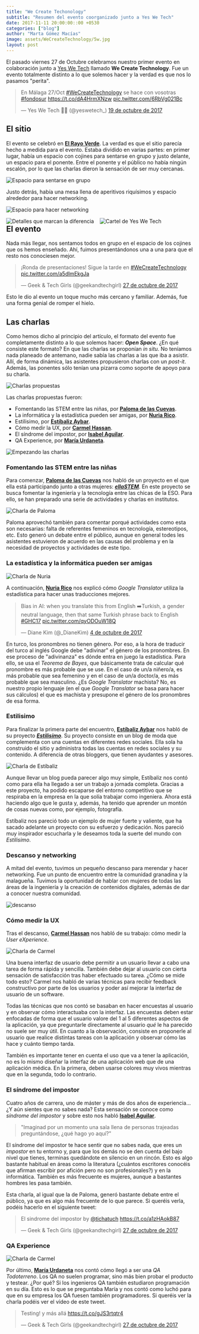 ```yaml
---
title: "We Create Techonology"
subtitle: "Resumen del evento coorganizado junto a Yes We Tech"
date: 2017-11-11 20:00:00::00 +0530
categories: ["blog"]
author: "Marta Gómez Macías"
image: assets/WeCreateTechnology/5w.jpg
layout: post
---
```


El pasado viernes 27 de Octubre celebramos nuestro primer evento en colaboración junto a [Yes We Tech](https://twitter.com/yeswetech_) llamado __We Create Technology__. Fue un evento totalmente distinto a lo que solemos hacer y la verdad es que nos lo pasamos "perita".

<blockquote class="twitter-tweet" data-lang="es"><p lang="es" dir="ltr">En Málaga 27/Oct <a href="https://twitter.com/hashtag/WeCreateTechnology?src=hash&amp;ref_src=twsrc%5Etfw">#WeCreateTechnology</a> se hace con vosotras <a href="https://twitter.com/hashtag/fondosur?src=hash&amp;ref_src=twsrc%5Etfw">#fondosur</a> <a href="https://t.co/dA4HrmXNzw">https://t.co/dA4HrmXNzw</a> <a href="https://t.co/6RbVg021Bc">pic.twitter.com/6RbVg021Bc</a></p>&mdash; Yes We Tech 🏳️‍🌈 (@yeswetech_) <a href="https://twitter.com/yeswetech_/status/921003053175791616?ref_src=twsrc%5Etfw">19 de octubre de 2017</a></blockquote>
<script async src="https://platform.twitter.com/widgets.js" charset="utf-8"></script>

## El sitio
El evento se celebró en [__El Rayo Verde__](https://twitter.com/linkbyuma). La verdad es que el sitio parecía hecho a medida para el evento. Estaba dividido en varias partes: en primer lugar, había un espacio con cojines para sentarse en grupo y justo delante, un espacio para el ponente. Entre el ponente y el público no había ningún escalón, por lo que las charlas dieron la sensación de ser muy cercanas.

![Espacio para sentarse en grupo]({{site.baseurl}}/assets/WeCreateTechnology/1w.jpg)

Justo detrás, había una mesa llena de aperitivos riquísimos y espacio alrededor para hacer networking. 

![Espacio para hacer networking]({{site.baseurl}}/assets/WeCreateTechnology/2w.jpg)

<p>
<div style="width: 100%">
	<div style="width: 50%; float: left; display:inline-block;">
		<img src="/assets/WeCreateTechnology/3w.jpg" alt="Detalles que marcan la diferencia">
	</div>
	<div style="width: 50%; float: right; display:inline-block;">
		<img src="/assets/WeCreateTechnology/4w.jpg" alt="Cartel de Yes We Tech">
	</div>
</div>
</p>


## El evento
Nada más llegar, nos sentamos todos en grupo en el espacio de los cojines que os hemos enseñado. Ahí, fuimos presentándonos una a una para que el resto nos conociesen mejor.

<blockquote class="twitter-tweet" data-lang="es"><p lang="es" dir="ltr">¡Ronda de presentaciones! Sigue la tarde en <a href="https://twitter.com/hashtag/WeCreateTechnology?src=hash&amp;ref_src=twsrc%5Etfw">#WeCreateTechnology</a> <a href="https://t.co/a5dlmEkgJa">pic.twitter.com/a5dlmEkgJa</a></p>&mdash; Geek &amp; Tech Girls (@geekandtechgirl) <a href="https://twitter.com/geekandtechgirl/status/923955610055593985?ref_src=twsrc%5Etfw">27 de octubre de 2017</a></blockquote>
<script async src="https://platform.twitter.com/widgets.js" charset="utf-8"></script>

Esto le dio al evento un toque mucho más cercano y familiar. Además, fue una forma genial de romper el hielo.

## Las charlas

Como hemos dicho al principio del artículo, el formato del evento fue completamente distinto a lo que solemos hacer: ___Open Space___. ¿En qué consiste este formato? En que las charlas se proponían _in situ_. No teníamos nada planeado de antemano, nadie sabía las charlas a las que iba a asistir. Allí, de forma dinámica, las asistentes propusieron charlas con un _post-it_. Además, las ponentes sólo tenían una pizarra como soporte de apoyo para su charla.

![Charlas propuestas]({{site.baseurl}}/assets/WeCreateTechnology/5w.jpg)

Las charlas propuestas fueron:

* Fomentando las STEM entre las niñas, por [__Paloma de las Cuevas__](https://twitter.com/unintendedbear).
* La informática y la estadística pueden ser amigas, por [__Nuria Rico__](https://twitter.com/NuriaStatgirl).
* Estilisimo, por [__Estíbaliz Aybar__](https://twitter.com/estilisimoEC).
* Cómo medir la UX, por [__Carmel Hassan__](https://twitter.com/karmel).
* El síndrome del impostor, por [__Isabel Aguilar__](https://twitter.com/tichatuch).
* QA Experience, por [__María Urdaneta__](https://twitter.com/maryu_es).

![Empezando las charlas]({{site.baseurl}}/assets/WeCreateTechnology/6w.jpg)

### Fomentando las STEM entre las niñas
Para comenzar, [__Paloma de las Cuevas__](https://twitter.com/unintendedbear) nos habló de un proyecto en el que ella está participando junto a otras mujeres: [___ellaSTEM___](https://twitter.com/hashtag/ellaSTEM?src=hash). En este proyecto se busca fomentar la ingeniería y la tecnología entre las chicas de la ESO. Para ello, se han preparado una serie de actividades y charlas en institutos.

![Charla de Paloma]({{site.baseurl}}/assets/WeCreateTechnology/7w.jpg)

Paloma aprovechó también para comentar porqué actividades como esta son necesarias: falta de referentes femeninos en tecnología, estereotipos, etc. Esto generó un debate entre el público, aunque en general todes les asistentes estuvieron de acuerdo en las causas del problema y en la necesidad de proyectos y actividades de este tipo.

### La estadística y la informática pueden ser amigas
![Charla de Nuria]({{site.baseurl}}/assets/WeCreateTechnology/8w.jpg)

A continuación, [__Nuria Rico__](https://twitter.com/NuriaStatgirl) nos explicó cómo _Google Translator_ utiliza la estadística para hacer unas traducciones mejores. 

<blockquote class="twitter-tweet" data-lang="es"><p lang="en" dir="ltr">Bias in AI: when you translate this from English ➡️Turkish, a gender neutral language, then that same Turkish phrase back to English <a href="https://twitter.com/hashtag/GHC17?src=hash&amp;ref_src=twsrc%5Etfw">#GHC17</a> <a href="https://t.co/qyODOuW18Q">pic.twitter.com/qyODOuW18Q</a></p>&mdash; Diane Kim (@_DianeKim) <a href="https://twitter.com/_DianeKim/status/915693210088984576?ref_src=twsrc%5Etfw">4 de octubre de 2017</a></blockquote>
<script async src="https://platform.twitter.com/widgets.js" charset="utf-8"></script>

En turco, los pronombres no tienen género. Por eso, a la hora de traducir del turco al inglés Google debe "adivinar" el género de los pronombres. En ese proceso de "adivinanza" es dónde entra en juego la estadística. Para ello, se usa el _Teorema de Bayes_, que básicamente trata de calcular qué pronombre es más probable que se use. En el caso de un/a niñero/a, es más probable que sea femenino y en el caso de un/a doctor/a, es más probable que sea masculino. ¿Es _Google Translator_ machista? No, es nuestro propio lenguaje (en el que _Google Translator_ se basa para hacer sus cálculos) el que es machista y presupone el género de los pronombres de esa forma.

### Estilisimo
Para finalizar la primera parte del encuentro, [__Estíbaliz Aybar__](https://twitter.com/estilisimoEC) nos habló de su proyecto [___Estilisimo___](http://estilisimo.es/). Su proyecto consiste en un blog de moda que complementa con una cuentas en diferentes redes sociales. Ella sola ha construido el sitio y administra todas las cuentas en redes sociales y su contenido.  A diferencia de otras bloggers, que tienen ayudantes y asesores.

![Charla de Estíbaliz]({{site.baseurl}}/assets/WeCreateTechnology/9w.jpg)

Aunque llevar un blog pueda parecer algo muy simple, Estíbaliz nos contó como para ella ha llegado a ser un trabajo a jornada completa. Gracias a este proyecto, ha podido escaparse del entorno competitivo que se respiraba en la empresa en la que solía trabajar como ingeniera. Ahora está haciendo algo que le gusta y, además, ha tenido que aprender un montón de cosas nuevas como, por ejemplo, fotografía.

Estíbaliz nos pareció todo un ejemplo de mujer fuerte y valiente, que ha sacado adelante un proyecto con su esfuerzo y dedicación. Nos pareció muy inspirador escucharla y le deseamos toda la suerte del mundo con _Estilisimo_.

### Descanso y networking
A mitad del evento, tuvimos un pequeño descanso para merendar y hacer networking. Fue un punto de encuentro entre la comunidad granadina y la malagueña. Tuvimos la oportunidad de hablar con mujeres de todas las áreas de la ingeniería y la creación de contenidos digitales, además de dar a conocer nuestra comunidad.

![descanso]({{site.baseurl}}/assets/WeCreateTechnology/10w.jpg)

### Cómo medir la UX
Tras el descanso, [__Carmel Hassan__](https://twitter.com/karmel) nos habló de su trabajo: cómo medir la _User eXperience_. 

![Charla de Carmel]({{site.baseurl}}/assets/WeCreateTechnology/11w.jpg)

Una buena interfaz de usuario debe permitir a un usuario llevar a cabo una tarea de forma rápida y sencilla. También debe dejar al usuario con cierta sensación de satisfacción tras haber efectuado su tarea. ¿Cómo se mide todo esto? Carmel nos habló de varias técnicas para recibir feedback constructivo por parte de los usuarios y poder así mejorar la interfaz de usuario de un software. 

Todas las técnicas que nos contó se basaban en hacer encuestas al usuario y en observar cómo interactuaba con la interfaz. Las encuestas deben estar enfocadas de forma que el usuario valore del 1 al 5 diferentes aspectos de la aplicación, ya que preguntarle directamente al usuario _qué_ le ha parecido no suele ser muy útil. En cuanto a la observación, consiste en proponerle al usuario que realice distintas tareas con la aplicación y observar cómo las hace y cuánto tiempo tarda.

También es importante tener en cuenta el uso que va a tener la aplicación, no es lo mismo diseñar la interfaz de una aplicación web que de una aplicación médica. En la primera, deben usarse colores muy vivos mientras que en la segunda, todo lo contrario.


### El síndrome del impostor
Cuatro años de carrera, uno de máster y más de dos años de experiencia... ¿Y aún sientes que no sabes nada? Esta sensación se conoce como _síndrome del impostor_ y sobre esto nos habló [__Isabel Aguilar__](https://twitter.com/tichatuch).

> "Imaginad por un momento una sala llena de personas trajeadas preguntándose, ¿qué hago yo aquí?"

El síndrome del impostor te hace sentir que no sabes nada, que eres un _impostor_ en tu entorno y, para que los demás no se den cuenta del bajo nivel que tienes, terminas quedándote en silencio en un rincón. Esto es algo bastante habitual en áreas como la literatura (¿cuántos escritores conocéis que afirman escribir por afición pero no son profesionales?) y en la informática. También es más frecuente es mujeres, aunque a bastantes hombres les pasa también.

Esta charla, al igual que la de Paloma, generó bastante debate entre el público, ya que es algo más frecuente de lo que parece. Si queréis verla, podéis hacerlo en el siguiente tweet:

<blockquote class="twitter-tweet" data-lang="es"><p lang="es" dir="ltr">El sindrome del impostor by <a href="https://twitter.com/tichatuch?ref_src=twsrc%5Etfw">@tichatuch</a> <a href="https://t.co/a1zHAokB87">https://t.co/a1zHAokB87</a></p>&mdash; Geek &amp; Tech Girls (@geekandtechgirl) <a href="https://twitter.com/geekandtechgirl/status/923983085728878593?ref_src=twsrc%5Etfw">27 de octubre de 2017</a></blockquote>
<script async src="https://platform.twitter.com/widgets.js" charset="utf-8"></script>


### QA Experience
![Charla de Carmel]({{site.baseurl}}/assets/WeCreateTechnology/12w.jpg)

Por último, [__María Urdaneta__](https://twitter.com/maryu_es) nos contó cómo llegó a ser una _QA Todoterreno_. Los QA no suelen programar, sino más bien probar el producto y testear. ¿Por qué? Si los ingenieros QA también estudiaron programación en su día. Esto es lo que se preguntaba María y nos contó como luchó para que en su empresa los QA fuesen también programadores. Si queréis ver la charla podéis ver el vídeo de este tweet.

<blockquote class="twitter-tweet" data-lang="es"><p lang="es" dir="ltr">Testing! y más allá <a href="https://t.co/gJS3rtqtr4">https://t.co/gJS3rtqtr4</a></p>&mdash; Geek &amp; Tech Girls (@geekandtechgirl) <a href="https://twitter.com/geekandtechgirl/status/923988712119328769?ref_src=twsrc%5Etfw">27 de octubre de 2017</a></blockquote>
<script async src="https://platform.twitter.com/widgets.js" charset="utf-8"></script>
